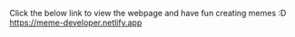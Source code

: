 Click the below link to view the webpage and have fun creating memes :D
https://meme-developer.netlify.app

